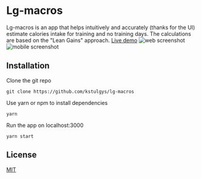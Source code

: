 # Lg-macros

Lg-macros is an app that helps intuitively and accurately (thanks for the UI) estimate calories intake for training and no training days. The calculations are based on the "Lean Gains" approach.
[Live demo](https://lg-macros.netlify.com/)
![web screenshot](https://github.com/kstulgys/lg-macros/tree/master/src/assets/web.png)
![mobile screenshot](https://github.com/kstulgys/lg-macros/tree/master/src/assets/mobile.png)

## Installation

Clone the git repo

```console
git clone https://github.com/kstulgys/lg-macros
```

Use yarn or npm to install dependencies

```console
yarn
```

Run the app on localhost:3000

```console
yarn start
```

## License

[MIT](https://choosealicense.com/licenses/mit/)
